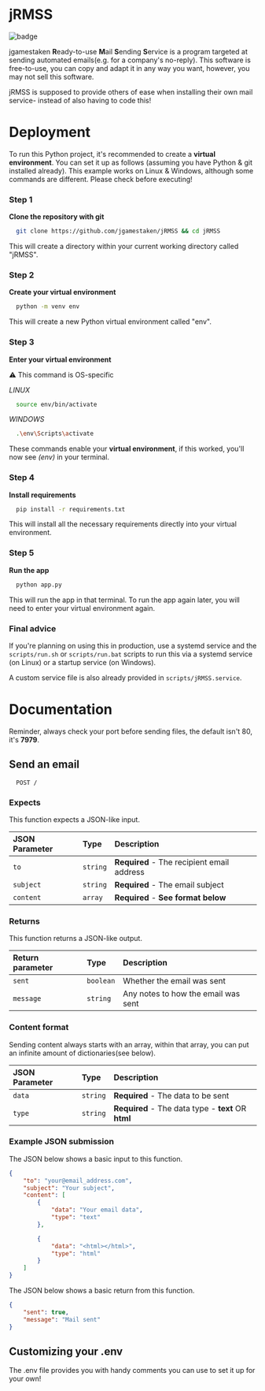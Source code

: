 
# jRMSS

![badge](https://img.shields.io/badge/This%20project%20runs-Python-green)

jgamestaken **R**eady-to-use **M**ail **S**ending **S**ervice is a program targeted at sending automated emails(e.g. for a company's no-reply). This software is free-to-use, you can copy and adapt it in any way you want, however, you may not sell this software.

jRMSS is supposed to provide others of ease when installing their own mail service- instead of also having to code this!
# Deployment

To run this Python project, it's recommended to create a **virtual environment**. You can set it up as follows (assuming you have Python & git installed already). This example works on Linux & Windows, although some commands are different. Please check before executing!

### Step 1
**Clone the repository with git**

```bash
  git clone https://github.com/jgamestaken/jRMSS && cd jRMSS
```

This will create a directory within your current working directory called "jRMSS".

### Step 2
**Create your virtual environment**

```bash
  python -m venv env
```

This will create a new Python virtual environment called "env".

### Step 3
**Enter your virtual environment**

⚠️ This command is OS-specific

*LINUX*
```bash
  source env/bin/activate
```

*WINDOWS*
```bash
  .\env\Scripts\activate
```

These commands enable your **virtual environment**, if this worked, you'll now see *(env)* in your terminal.

### Step 4
**Install requirements**

```bash
  pip install -r requirements.txt
```

This will install all the necessary requirements directly into your virtual environment.

### Step 5
**Run the app**

```bash
  python app.py
```

This will run the app in that terminal. To run the app again later, you will need to enter your virtual environment again.

### Final advice

If you're planning on using this in production, use a systemd service and the `scripts/run.sh` or `scripts/run.bat` scripts to run this via a systemd service (on Linux) or a startup service (on Windows).

A custom service file is also already provided in `scripts/jRMSS.service`.
# Documentation

Reminder, always check your port before sending files, the default isn't 80, it's **7979**.

## Send an email

```http
  POST /
```

### Expects

This function expects a JSON-like input.

| JSON Parameter | Type     | Description                |
| :-------- | :------- | :------------------------- |
| `to` | `string` | **Required** - The recipient email address |
| `subject` | `string` | **Required** - The email subject |
| `content` | `array` | **Required** - **See format below** |

### Returns

This function returns a JSON-like output.

| Return parameter | Type     | Description                |
| :-------- | :------- | :------------------------- |
| `sent` | `boolean` | Whether the email was sent |
| `message` | `string` | Any notes to how the email was sent |

### Content format

Sending content always starts with an array, within that array, you can put an infinite amount of dictionaries(see below).

| JSON Parameter | Type     | Description                |
| :-------- | :------- | :------------------------- |
| `data` | `string` | **Required** - The data to be sent |
| `type` | `string` | **Required** - The data type - **text** OR **html** |

### Example JSON submission

The JSON below shows a basic input to this function.

```json
{
    "to": "your@email_address.com",
    "subject": "Your subject",
    "content": [
        {
            "data": "Your email data",
            "type": "text"
        },

        {
            "data": "<html></html>",
            "type": "html"
        }
    ]
}
```

The JSON below shows a basic return from this function.

```json
{
    "sent": true,
    "message": "Mail sent"
}
```

## Customizing your .env

The .env file provides you with handy comments you can use to set it up for your own!


